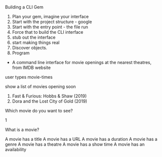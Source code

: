 Building a CLI Gem

1. Plan your gem, imagine your interface
2. Start with the project structure - google
3. Start with the entry point - the file run
4. Force that to build the CLI interface
5. stub out the interface
6. start making things real
7. Discover objects.
8. Program


- A command line interface for movie openings at the nearest theatres, from IMDB website

user types movie-times

show a list of movies opening soon

1.  Fast & Furious: Hobbs & Shaw (2019)
2.  Dora and the Lost City of Gold (2019)

Which movie do you want to see?

1 

What is a movie?

A movie has a title
A movie has a URL
A movie has a duration
A movie has a genre
A movie has a theatre 
A movie has a show time 
A movie has an availability